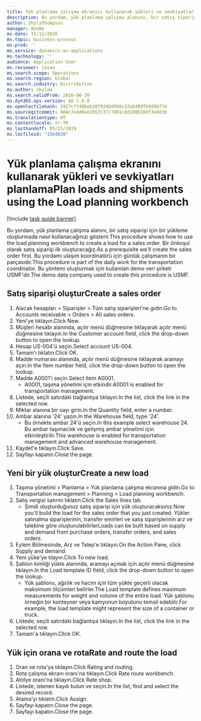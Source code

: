 ```yaml
---
title: Yük planlama çalışma ekranını kullanarak yükleri ve sevkiyatları planlama
description: Bu yordam, yük planlama çalışma alanını, bir satış siparişi için bir yükleme oluşturmada nasıl kullanacağınızı gösterir.
author: ShylaThompson
manager: AnnBe
ms.date: 11/11/2016
ms.topic: business-process
ms.prod: ''
ms.service: dynamics-ax-applications
ms.technology: ''
audience: Application User
ms.reviewer: josaw
ms.search.scope: Operations
ms.search.region: Global
ms.search.industry: Distribution
ms.author: shylaw
ms.search.validFrom: 2016-06-30
ms.dyn365.ops.version: AX 7.0.0
ms.openlocfilehash: 1927cff48beb30f934bd066c32ab48dfb9d06f74
ms.sourcegitcommit: 9d4c7edd0ae2053c37c7d81cdd180b16bf3a9d3b
ms.translationtype: HT
ms.contentlocale: tr-TR
ms.lasthandoff: 05/15/2019
ms.locfileid: "1564820"
---
```

# <a name="plan-loads-and-shipments-using-the-load-planning-workbench"></a><span data-ttu-id="66218-103">Yük planlama çalışma ekranını kullanarak yükleri ve sevkiyatları planlama</span><span class="sxs-lookup"><span data-stu-id="66218-103">Plan loads and shipments using the Load planning workbench</span></span>

[!include [task guide banner](../../includes/task-guide-banner.md)]

<span data-ttu-id="66218-104">Bu yordam, yük planlama çalışma alanını, bir satış siparişi için bir yükleme oluşturmada nasıl kullanacağınızı gösterir.</span><span class="sxs-lookup"><span data-stu-id="66218-104">This procedure shows how to use the load planning workbench to create a load for a sales order.</span></span> <span data-ttu-id="66218-105">Bir önkoşul olarak satış siparişi ilk oluşturacağız.</span><span class="sxs-lookup"><span data-stu-id="66218-105">As a prerequisite we'll create the sales order first.</span></span> <span data-ttu-id="66218-106">Bu yordamı ulaşım koordinatörü için günlük çalışmanın bir parçasıdır.</span><span class="sxs-lookup"><span data-stu-id="66218-106">This procedure is part of the daily work for the transportation coordinator.</span></span> <span data-ttu-id="66218-107">Bu yöntemi oluşturmak için kullanılan demo veri şirketi USMF'dir.</span><span class="sxs-lookup"><span data-stu-id="66218-107">The demo data company used to create this procedure is USMF.</span></span>


## <a name="create-a-sales-order"></a><span data-ttu-id="66218-108">Satış siparişi oluştur</span><span class="sxs-lookup"><span data-stu-id="66218-108">Create a sales order</span></span>
1. <span data-ttu-id="66218-109">Alacak hesapları > Siparişler > Tüm satış siparişleri'ne gidin.</span><span class="sxs-lookup"><span data-stu-id="66218-109">Go to Accounts receivable > Orders > All sales orders.</span></span>
2. <span data-ttu-id="66218-110">Yeni'ye tıklayın.</span><span class="sxs-lookup"><span data-stu-id="66218-110">Click New.</span></span>
3. <span data-ttu-id="66218-111">Müşteri hesabı alanında, açılır menü düğmesine tıklayarak açılır menü düğmesine tıklayın.</span><span class="sxs-lookup"><span data-stu-id="66218-111">In the Customer account field, click the drop-down button to open the lookup.</span></span>
4. <span data-ttu-id="66218-112">Hesap US-004'ü seçin.</span><span class="sxs-lookup"><span data-stu-id="66218-112">Select account US-004.</span></span>
5. <span data-ttu-id="66218-113">Tamam'ı tıklatın.</span><span class="sxs-lookup"><span data-stu-id="66218-113">Click OK.</span></span>
6. <span data-ttu-id="66218-114">Madde numarası alanında, açılır menü düğmesine tıklayarak aramayı açın.</span><span class="sxs-lookup"><span data-stu-id="66218-114">In the Item number field, click the drop-down button to open the lookup.</span></span>
7. <span data-ttu-id="66218-115">Madde A0001'i seçin.</span><span class="sxs-lookup"><span data-stu-id="66218-115">Select item A0001.</span></span>
    * <span data-ttu-id="66218-116">A0001, taşıma yönetimi için etkindir.</span><span class="sxs-lookup"><span data-stu-id="66218-116">A0001 is enabled for transportation management.</span></span>  
8. <span data-ttu-id="66218-117">Listede, seçili satırdaki bağlantıya tıklayın.</span><span class="sxs-lookup"><span data-stu-id="66218-117">In the list, click the link in the selected row.</span></span>
9. <span data-ttu-id="66218-118">Miktar alanına bir sayı girin.</span><span class="sxs-lookup"><span data-stu-id="66218-118">In the Quantity field, enter a number.</span></span>
10. <span data-ttu-id="66218-119">Ambar alanına '24' yazın.</span><span class="sxs-lookup"><span data-stu-id="66218-119">In the Warehouse field, type '24'.</span></span>
    * <span data-ttu-id="66218-120">Bu örnekte ambar 24'ü seçin.</span><span class="sxs-lookup"><span data-stu-id="66218-120">In this example select warehouse 24.</span></span> <span data-ttu-id="66218-121">Bu ambar taşımacılık ve gelişmiş ambar yönetimi için etkinleştirilir.</span><span class="sxs-lookup"><span data-stu-id="66218-121">This warehouse is enabled for transportation management and advanced warehouse management.</span></span>  
11. <span data-ttu-id="66218-122">Kaydet'e tıklayın.</span><span class="sxs-lookup"><span data-stu-id="66218-122">Click Save.</span></span>
12. <span data-ttu-id="66218-123">Sayfayı kapatın.</span><span class="sxs-lookup"><span data-stu-id="66218-123">Close the page.</span></span>

## <a name="create-a-new-load"></a><span data-ttu-id="66218-124">Yeni bir yük oluştur</span><span class="sxs-lookup"><span data-stu-id="66218-124">Create a new load</span></span>
1. <span data-ttu-id="66218-125">Taşıma yönetimi > Planlama > Yük planlama çalışma ekranına gidin.</span><span class="sxs-lookup"><span data-stu-id="66218-125">Go to Transportation management > Planning > Load planning workbench.</span></span>
2. <span data-ttu-id="66218-126">Satış vergisi satırını tıklatın.</span><span class="sxs-lookup"><span data-stu-id="66218-126">Click the Sales lines tab.</span></span>
    * <span data-ttu-id="66218-127">Şimdi oluşturduğunuz satış siparişi için yük oluşturacaksınız.</span><span class="sxs-lookup"><span data-stu-id="66218-127">Now you'll build the load for the sales order that you just created.</span></span> <span data-ttu-id="66218-128">Yükler satınalma siparişlerinin, transfer emirleri ve satış siparişlerinin arz ve talebine göre oluşturulabilirler</span><span class="sxs-lookup"><span data-stu-id="66218-128">Loads can be built based on supply and demand from purchase orders, transfer orders, and sales orders.</span></span>  
3. <span data-ttu-id="66218-129">Eylem Bölmesinde, Arz ve Talep'e tıklayın.</span><span class="sxs-lookup"><span data-stu-id="66218-129">On the Action Pane, click Supply and demand.</span></span>
4. <span data-ttu-id="66218-130">Yeni yüke'ye tılayın.</span><span class="sxs-lookup"><span data-stu-id="66218-130">Click To new load.</span></span>
5. <span data-ttu-id="66218-131">Şablon kimliği yükle alanında, aramayı açmak için açılır menü düğmesine tıklayın.</span><span class="sxs-lookup"><span data-stu-id="66218-131">In the Load template ID field, click the drop-down button to open the lookup.</span></span>
    * <span data-ttu-id="66218-132">Yük şablonu, ağırlık ve hacim için tüm yükte geçerli olacak maksimum ölçümleri belirler.</span><span class="sxs-lookup"><span data-stu-id="66218-132">The Load template defines maximum measurements for weight and volume of the entire load.</span></span> <span data-ttu-id="66218-133">Yük şablonu örneğin bir konteyner veya kamyonun boyutunu temsil edebilir.</span><span class="sxs-lookup"><span data-stu-id="66218-133">For example, the load template might represent the size of a container or truck.</span></span>  
6. <span data-ttu-id="66218-134">Listede, seçili satırdaki bağlantıya tıklayın.</span><span class="sxs-lookup"><span data-stu-id="66218-134">In the list, click the link in the selected row.</span></span>
7. <span data-ttu-id="66218-135">Tamam'a tıklayın.</span><span class="sxs-lookup"><span data-stu-id="66218-135">Click OK.</span></span>

## <a name="rate-and-route-the-load"></a><span data-ttu-id="66218-136">Yük için orana ve rota</span><span class="sxs-lookup"><span data-stu-id="66218-136">Rate and route the load</span></span>
1. <span data-ttu-id="66218-137">Oran ve rota'ya tıklayın.</span><span class="sxs-lookup"><span data-stu-id="66218-137">Click Rating and routing.</span></span>
2. <span data-ttu-id="66218-138">Rota çalışma ekranı oranı'na tıklayın.</span><span class="sxs-lookup"><span data-stu-id="66218-138">Click Rate route workbench.</span></span>
3. <span data-ttu-id="66218-139">Atölye oranı'na tıklayın.</span><span class="sxs-lookup"><span data-stu-id="66218-139">Click Rate shop.</span></span>
4. <span data-ttu-id="66218-140">Listede, istenen kaydı bulun ve seçin.</span><span class="sxs-lookup"><span data-stu-id="66218-140">In the list, find and select the desired record.</span></span>
5. <span data-ttu-id="66218-141">Atama'yı tıklatın.</span><span class="sxs-lookup"><span data-stu-id="66218-141">Click Assign.</span></span>
6. <span data-ttu-id="66218-142">Sayfayı kapatın.</span><span class="sxs-lookup"><span data-stu-id="66218-142">Close the page.</span></span>
7. <span data-ttu-id="66218-143">Sayfayı kapatın.</span><span class="sxs-lookup"><span data-stu-id="66218-143">Close the page.</span></span>

